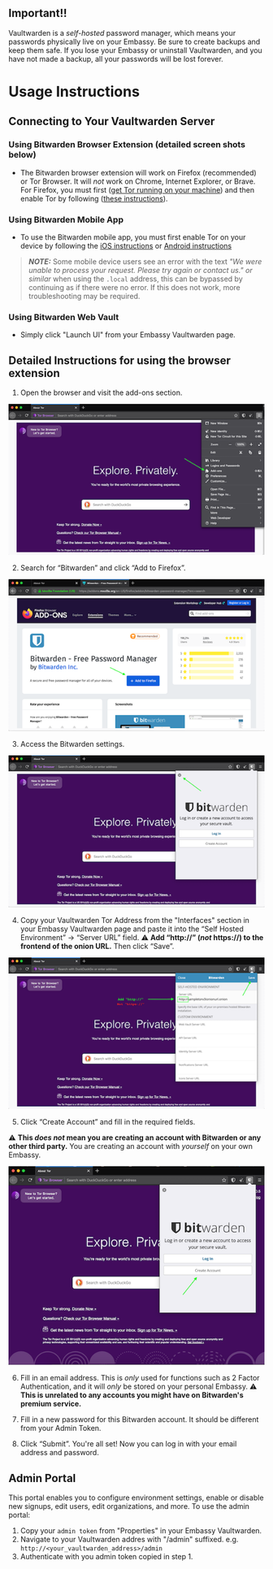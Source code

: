 ## Important!!

Vaultwarden is a _self-hosted_ password manager, which means your passwords physically live on your Embassy. Be sure to create backups and keep them safe. If you lose your Embassy or uninstall Vaultwarden, and you have not made a backup, all your passwords will be lost forever.

# Usage Instructions

## Connecting to Your Vaultwarden Server

### Using Bitwarden Browser Extension (detailed screen shots below)

- The Bitwarden browser extension will work on Firefox (recommended) or Tor Browser. It will _not_ work on Chrome, Internet Explorer, or Brave. For Firefox, you must first ([get Tor running on your machine](https://docs.start9.com/latest/user-manual/connecting/connecting-tor/tor-os/index#tor-os)) and then enable Tor by following ([these instructions](https://start9.com/latest/user-manual/connecting/connecting-tor/tor-firefox/index)).

### Using Bitwarden Mobile App

- To use the Bitwarden mobile app, you must first enable Tor on your device by following the [iOS instructions](https://start9.com/latest/user-manual/connecting/connecting-tor/tor-os/tor-ios) or [Android instructions](https://start9.com/latest/user-manual/connecting/connecting-tor/tor-os/tor-android)

> **_NOTE:_** Some mobile device users see an error with the text *"We were unable to process your request. Please try again or contact us." or similar* when using the `.local` address, this can be bypassed by continuing as if there were no error. If this does not work, more troubleshooting may be required.

### Using Bitwarden Web Vault

- Simply click "Launch UI" from your Embassy Vaultwarden page.

## Detailed Instructions for using the browser extension

1. Open the browser and visit the add-ons section.

<!-- MD_PACKER_INLINE BEGIN -->

![](./assets/img-1.png)

<!-- MD_PACKER_INLINE END -->

2. Search for “Bitwarden” and click “Add to Firefox”.

<!-- MD_PACKER_INLINE BEGIN -->

![](./assets/img-2.png)

<!-- MD_PACKER_INLINE END -->

3. Access the Bitwarden settings.

<!-- MD_PACKER_INLINE BEGIN -->

![](./assets/img-3.png)

<!-- MD_PACKER_INLINE END -->

4. Copy your Vaultwarden Tor Address from the "Interfaces" section in your Embassy Vaultwarden page and paste it into the “Self Hosted Environment” → “Server URL” field.
   ⚠ **Add “http://” (_not_ https://) to the frontend of the onion URL.**
   Then click “Save”.

<!-- MD_PACKER_INLINE BEGIN -->

![](./assets/img-4.png)

<!-- MD_PACKER_INLINE END -->

5. Click “Create Account” and fill in the required fields.

⚠ **This _does not_ mean you are creating an account with Bitwarden or any other third party.**
You are creating an account with _yourself_ on your own Embassy.

<!-- MD_PACKER_INLINE BEGIN -->

![](./assets/img-5.png)

<!-- MD_PACKER_INLINE END -->

6. Fill in an email address. This is _only_ used for functions such as 2 Factor Authentication, and it will _only_ be stored on your personal Embassy.
   ⚠ **This is unrelated to any accounts you might have on Bitwarden's premium service.**

7. Fill in a new password for this Bitwarden account. It should be different from your Admin Token.

8. Click “Submit”. You're all set! Now you can log in with your email address and password.

## Admin Portal

This portal enables you to configure environment settings, enable or disable new signups, edit users, edit organizations, and more. To use the admin portal:

1. Copy your `admin token` from "Properties" in your Embassy Vaultwarden.
2. Navigate to your Vaultwarden addres with "/admin" suffixed. e.g. `http://<your_vaultwarden_address>/admin`
3. Authenticate with you admin token copied in step 1.
